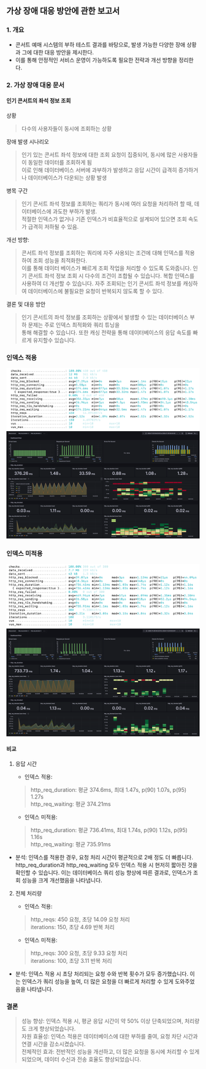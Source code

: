 ## 가상 장애 대응 방안에 관한 보고서

### 1. 개요
- 콘서트 예매 시스템의 부하 테스트 결과를 바탕으로, 발생 가능한 다양한 장애 상황과 그에 대한 대응 방안을 제시한다.
- 이를 통해 안정적인 서비스 운영이 가능하도록 필요한 전략과 개선 방향을 정리한다.

### 2. 가상 장애 대응 문서

#### 인기 콘서트의 좌석 정보 조회
상황
> 다수의 사용자들이 동시에 조회하는 상황

장애 발생 시나리오
> 인기 있는 콘서트 좌석 정보에 대한 조회 요청이 집중되어, 동시에 많은 사용자들이 동일한 데이터를 조회하게 됨  
> 이로 인해 데이터베이스 서버에 과부하가 발생하고 응답 시간이 급격히 증가하거나 데이터베이스가 다운되는 상황 발생

병목 구간
> 인기 콘서트 좌석 정보를 조회하는 쿼리가 동시에 여러 요청을 처리하려 할 때, 데이터베이스에 과도한 부하가 발생.  
> 적절한 인덱스가 없거나 기존 인덱스가 비효율적으로 설계되어 있으면 조회 속도가 급격히 저하될 수 있음.

개선 방향:  
> 콘서트 좌석 정보를 조회하는 쿼리에 자주 사용되는 조건에 대해 인덱스를 적용하여 조회 성능을 최적화한다.  
> 이를 통해 데이터 베이스가 빠르게 조회 작업을 처리할 수 있도록 도와줍니다.
> 인기 콘서트 좌석 정보 조회 시 다수의 조건이 조합될 수 있습니다. 복합 인덱스를 사용하여 더 개선할 수 있습니다.
> 자주 조회되는 인기 콘서트 좌석 정보를 캐싱하여 데이터베이스에 불필요한 요청이 반복되지 않도록 할 수 있다.

결론 및 대응 방안
> 인기 콘서트의 좌석 정보를 조회하는 상황에서 발생할 수 있는 데이터베이스 부하 문제는 주로 인덱스 최적화와 쿼리 튜닝을  
> 통해 해결할 수 있습니다. 또한 캐싱 전략을 통해 데이터베이스의 응답 속도를 빠르게 유지할수 있습니다.

### 인덱스 적용
![step20_01.png](step20_01.png)
![step20_03.png](step20_03.png)

### 인덱스 미적용
![step20_02.png](step20_02.png)
![step20_04.png](step20_04.png)


#### 비교
1. 응답 시간
    - 인덱스 적용:
    >  http_req_duration: 평균 374.6ms, 최대 1.47s, p(90) 1.07s, p(95) 1.27s  
    > http_req_waiting: 평균 374.21ms  
   
   - 인덱스 미적용:
   > http_req_duration: 평균 736.41ms, 최대 1.74s, p(90) 1.12s, p(95) 1.16s   
   > http_req_waiting: 평균 735.91ms   
   
- 분석: 인덱스를 적용한 경우, 요청 처리 시간이 평균적으로 2배 정도 더 빠릅니다. http_req_duration과 http_req_waiting 모두 인덱스 적용 시 현저히 짧아진 것을 확인할 수 있습니다. 이는 데이터베이스 쿼리 성능 향상에 따른 결과로, 인덱스가 조회 성능을 크게 개선했음을 나타냅니다.

2. 전체 처리량
    - 인덱스 적용:
    > http_reqs: 450 요청, 초당 14.09 요청 처리  
    > iterations: 150, 초당 4.69 반복 처리  

    - 인덱스 미적용:
    > http_reqs: 300 요청, 초당 9.33 요청 처리  
    > iterations: 100, 초당 3.11 반복 처리  

- 분석: 인덱스 적용 시 초당 처리되는 요청 수와 반복 횟수가 모두 증가했습니다. 이는 인덱스가 쿼리 성능을 높여, 더 많은 요청을 더 빠르게 처리할 수 있게 도와주었음을 나타냅니다.

### 결론
> 성능 향상: 인덱스 적용 시, 평균 응답 시간이 약 50% 이상 단축되었으며, 처리량도 크게 향상되었습니다.  
> 자원 효율성: 인덱스 적용은 데이터베이스에 대한 부하를 줄여, 요청 차단 시간과 연결 시간을 감소시켰습니다.  
> 전체적인 효과: 전반적인 성능을 개선하고, 더 많은 요청을 동시에 처리할 수 있게 되었으며, 데이터 수신과 전송 효율도 향상되었습니다.  